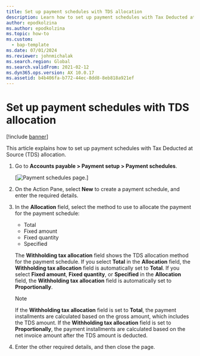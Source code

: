 ```yaml
---
title: Set up payment schedules with TDS allocation
description: Learn how to set up payment schedules with Tax Deducted at Source (TDS) allocation, including a step-by-step process for setting up payment schedules.
author: epodkolzina
ms.author: epodkolzina
ms.topic: how-to
ms.custom: 
  - bap-template
ms.date: 07/01/2024
ms.reviewer: johnmichalak
ms.search.region: Global
ms.search.validFrom: 2021-02-12
ms.dyn365.ops.version: AX 10.0.17
ms.assetid: b4b406fa-b772-44ec-8dd8-8eb818a921ef
---
```


# Set up payment schedules with TDS allocation

[!include [banner](../../includes/banner.md)]

This article explains how to set up payment schedules with Tax Deducted at Source (TDS) allocation.

1. Go to **Accounts payable \> Payment setup \> Payment schedules**.

    [![Payment schedules page.](../media/apac-ind-TDS-27.png)]

2. On the Action Pane, select **New** to create a payment schedule, and enter the required details.
3. In the **Allocation** field, select the method to use to allocate the payment for the payment schedule:

    - Total
    - Fixed amount
    - Fixed quantity
    - Specified

    The **Withholding tax allocation** field shows the TDS allocation method for the payment schedule. If you select **Total** in the **Allocation** field, the **Withholding tax allocation** field is automatically set to **Total**. If you select **Fixed amount**, **Fixed quantity**, or **Specified** in the **Allocation** field, the **Withholding tax allocation** field is automatically set to **Proportionally**.

    > [!NOTE]
    > If the **Withholding tax allocation** field is set to **Total**, the payment installments are calculated based on the gross amount, which includes the TDS amount. If the **Withholding tax allocation** field is set to **Proportionally**, the payment installments are calculated based on the net invoice amount after the TDS amount is deducted.

4. Enter the other required details, and then close the page.

